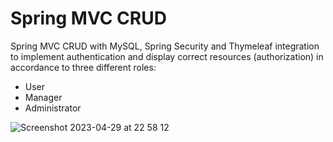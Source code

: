 # Spring MVC CRUD

Spring MVC CRUD with MySQL, Spring Security and Thymeleaf integration to implement authentication and display correct  resources (authorization) in accordance to three different roles: 
- User
- Manager
- Administrator

![Screenshot 2023-04-29 at 22 58 12](https://user-images.githubusercontent.com/22565959/235336400-ee00e5fd-5fa3-4cd8-aa24-f41abd8b9d22.png)
